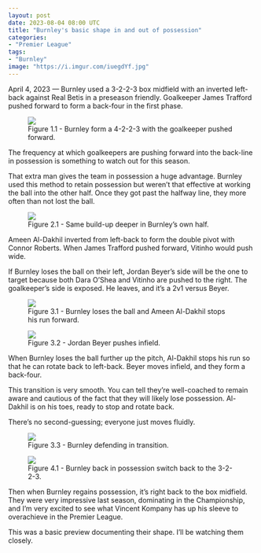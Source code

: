 ```yaml
---
layout: post
date: 2023-08-04 08:00 UTC
title: "Burnley's basic shape in and out of possession"
categories:
- "Premier League"
tags:
- "Burnley"
image: "https://i.imgur.com/iuegdYf.jpg"
---
```


April 4, 2023 — Burnley used a 3-2-2-3 box midfield with an inverted left-back against Real Betis in a preseason friendly. Goalkeeper James Trafford pushed forward to form a back-four in the first phase.

<!---more--->

<figure>
    <img src="https://i.imgur.com/iuegdYf.jpg">
    <figcaption>Figure 1.1 - Burnley form a 4-2-2-3 with the goalkeeper pushed forward.</figcaption>
</figure> 

The frequency at which goalkeepers are pushing forward into the back-line in possession is something to watch out for this season. 

That extra man gives the team in possession a huge advantage. Burnley used this method to retain possession but weren’t that effective at working the ball into the other half. Once they got past the halfway line, they more often than not lost the ball. 

<figure>
    <img src="https://i.imgur.com/9o2kOBe.jpg">
    <figcaption>Figure 2.1 - Same build-up deeper in Burnley’s own half.</figcaption>
</figure> 

Ameen Al-Dakhil inverted from left-back to form the double pivot with Connor Roberts. When James Trafford pushed forward, Vitinho would push wide. 

If Burnley loses the ball on their left, Jordan Beyer’s side will be the one to target because both Dara O’Shea and Vitinho are pushed to the right. The goalkeeper’s side is exposed. He leaves, and it’s a 2v1 versus Beyer. 

<figure>
    <img src="https://i.imgur.com/2nVJXIk.jpg">
    <figcaption>Figure 3.1 - Burnley loses the ball and Ameen Al-Dakhil stops his run forward.</figcaption>
</figure> 

<figure>
    <img src="https://i.imgur.com/tHOV7fJ.jpg">
    <figcaption>Figure 3.2 - Jordan Beyer pushes infield.</figcaption>
</figure> 

When Burnley loses the ball further up the pitch, Al-Dakhil stops his run so that he can rotate back to left-back. Beyer moves infield, and they form a back-four. 

This transition is very smooth. You can tell they’re well-coached to remain aware and cautious of the fact that they will likely lose possession. Al-Dakhil is on his toes, ready to stop and rotate back. 

There’s no second-guessing; everyone just moves fluidly. 

<figure>
    <img src="https://i.imgur.com/KH1h4tU.jpg">
    <figcaption>Figure 3.3 - Burnley defending in transition.</figcaption>
</figure> 

<figure>
    <img src="https://i.imgur.com/KWCv1ee.jpg">
    <figcaption>Figure 4.1 - Burnley back in possession switch back to the 3-2-2-3.</figcaption>
</figure> 

Then when Burnley regains possession, it’s right back to the box midfield. They were very impressive last season, dominating in the Championship, and I’m very excited to see what Vincent Kompany has up his sleeve to overachieve in the Premier League.

This was a basic preview documenting their shape. I’ll be watching them closely.
